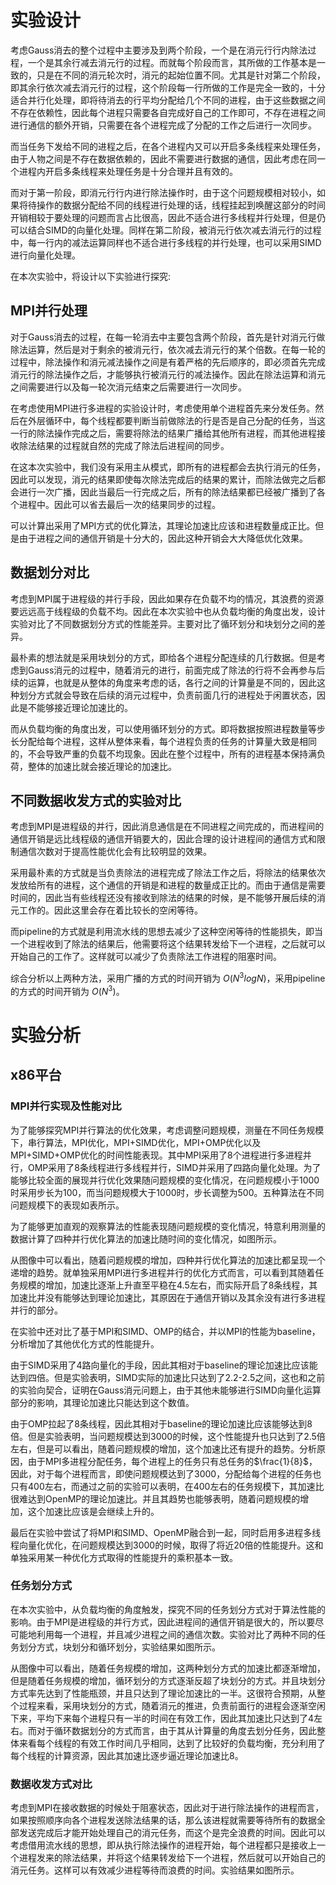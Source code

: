 # 实验设计

考虑Gauss消去的整个过程中主要涉及到两个阶段，一个是在消元行行内除法过程，一个是其余行减去消元行的过程。而就每个阶段而言，其所做的工作基本是一致的，只是在不同的消元轮次时，消元的起始位置不同。尤其是针对第二个阶段，即其余行依次减去消元行的过程，这个阶段每一行所做的工作是完全一致的，十分适合并行化处理，即将待消去的行平均分配给几个不同的进程，由于这些数据之间不存在依赖性，因此每个进程只需要各自完成好自己的工作即可，不存在进程之间进行通信的额外开销，只需要在各个进程完成了分配的工作之后进行一次同步。

而当任务下发给不同的进程之后，在各个进程内又可以开启多条线程来处理任务，由于人物之间是不存在数据依赖的，因此不需要进行数据的通信，因此考虑在同一个进程内开启多条线程来处理任务是十分合理并且有效的。

而对于第一阶段，即消元行行内进行除法操作时，由于这个问题规模相对较小，如果将待操作的数据分配给不同的线程进行处理的话，线程挂起到唤醒这部分的时间开销相较于要处理的问题而言占比很高，因此不适合进行多线程并行处理，但是仍可以结合SIMD的向量化处理。同样在第二阶段，被消元行依次减去消元行的过程中，每一行内的减法运算同样也不适合进行多线程的并行处理，也可以采用SIMD进行向量化处理。

在本次实验中，将设计以下实验进行探究:

## MPI并行处理

对于Gauss消去的过程，在每一轮消去中主要包含两个阶段，首先是针对消元行做除法运算，然后是对于剩余的被消元行，依次减去消元行的某个倍数。在每一轮的过程中，除法操作和消元减法操作之间是有着严格的先后顺序的，即必须首先完成消元行的除法操作之后，才能够执行被消元行的减法操作。因此在除法运算和消元之间需要进行以及每一轮次消元结束之后需要进行一次同步。

在考虑使用MPI进行多进程的实验设计时，考虑使用单个进程首先来分发任务。然后在外层循环中，每个线程都要判断当前做除法的行是否是自己分配的任务，当这一行的除法操作完成之后，需要将除法的结果广播给其他所有进程，而其他进程接收除法结果的过程就自然的完成了除法后进程间的同步。

在这本次实验中，我们没有采用主从模式，即所有的进程都会去执行消元的任务，因此可以发现，消元的结果即使每次除法完成后的结果的累计，而除法做完之后都会进行一次广播，因此当最后一行完成之后，所有的除法结果都已经被广播到了各个进程中。因此可以省去最后一次的结果同步的过程。

可以计算出采用了MPI方式的优化算法，其理论加速比应该和进程数量成正比。但是由于进程之间的通信开销是十分大的，因此这种开销会大大降低优化效果。

## 数据划分对比

考虑到MPI属于进程级的并行手段，因此如果存在负载不均的情况，其浪费的资源要远远高于线程级的负载不均。因此在本次实验中也从负载均衡的角度出发，设计实验对比了不同数据划分方式的性能差异。主要对比了循环划分和块划分之间的差异。

最朴素的想法就是采用块划分的方式，即给各个进程分配连续的几行数据。但是考虑到Gauss消元的过程中，随着消元的进行，前面完成了除法的行将不会再参与后续的运算，也就是从整体的角度来考虑的话，各行之间的计算量是不同的，因此这种划分方式就会导致在后续的消元过程中，负责前面几行的进程处于闲置状态，因此是不能够接近理论加速比的。

而从负载均衡的角度出发，可以使用循环划分的方式。即将数据按照进程数量等步长分配给每个进程，这样从整体来看，每个进程负责的任务的计算量大致是相同的，不会导致严重的负载不均现象。因此在整个过程中，所有的进程基本保持满负荷，整体的加速比就会接近理论的加速比。

## 不同数据收发方式的实验对比

考虑到MPI是进程级的并行，因此消息通信是在不同进程之间完成的，而进程间的通信开销是远比线程级的通信开销要大的，因此合理的设计进程间的通信方式和限制通信次数对于提高性能优化会有比较明显的效果。

采用最朴素的方式就是当负责除法的进程完成了除法工作之后，将除法的结果依次发放给所有的进程，这个通信的开销是和进程的数量成正比的。而由于通信是需要时间的，因此当有些线程还没有接收到除法的结果的时候，是不能够开展后续的消元工作的。因此这里会存在着比较长的空闲等待。

而pipeline的方式就是利用流水线的思想去减少了这种空闲等待的性能损失，即当一个进程收到了除法的结果后，他需要将这个结果转发给下一个进程，之后就可以开始自己的工作了。这样就可以减少了负责除法工作进程的阻塞时间。

综合分析以上两种方法，采用广播的方式的时间开销为 $O(N^3logN)$，采用pipeline的方式的时间开销为 $O(N^3)$。

# 实验分析

## x86平台

### MPI并行实现及性能对比

为了能够探究MPI并行算法的优化效果，考虑调整问题规模，测量在不同任务规模下，串行算法，MPI优化，MPI+SIMD优化，MPI+OMP优化以及MPI+SIMD+OMP优化的时间性能表现。其中MPI采用了8个进程进行多进程并行，OMP采用了8条线程进行多线程并行，SIMD并采用了四路向量化处理。为了能够比较全面的展现并行优化效果随问题规模的变化情况，在问题规模小于1000时采用步长为100，而当问题规模大于1000时，步长调整为500。五种算法在不同问题规模下的表现如表所示。

为了能够更加直观的观察算法的性能表现随问题规模的变化情况，特意利用测量的数据计算了四种并行优化算法的加速比随时间的变化情况，如图所示。

从图像中可以看出，随着问题规模的增加，四种并行优化算法的加速比都呈现一个递增的趋势。就单独采用MPI进行多进程并行的优化方式而言，可以看到其随着任务规模的增加，加速比逐渐上升直至平稳在4.5左右，而实际开启了8条线程，其加速比并没有能够达到理论加速比，其原因在于通信开销以及其余没有进行多进程并行的部分。

在实验中还对比了基于MPI和SIMD、OMP的结合，并以MPI的性能为baseline，分析增加了其他优化方式的性能提升。

由于SIMD采用了4路向量化的手段，因此其相对于baseline的理论加速比应该能达到四倍。但是实验表明，SIMD实际的加速比只达到了2.2-2.5之间，这也和之前的实验向契合，证明在Gauss消元问题上，由于其他未能够进行SIMD向量化运算部分的影响，其理论加速比只能达到这个数值。

由于OMP拉起了8条线程，因此其相对于baseline的理论加速比应该能够达到8倍。但是实验表明，当问题规模达到3000的时候，这个性能提升也只达到了2.5倍左右，但是可以看出，随着问题规模的增加，这个加速比还有提升的趋势。分析原因，由于MPI多进程分配任务，每个进程上的任务只有总任务的$\frac{1}{8}$，因此，对于每个进程而言，即使问题规模达到了3000，分配给每个进程的任务也只有400左右，而通过之前的实验可以表明，在400左右的任务规模下，其加速比很难达到OpenMP的理论加速比。并且其趋势也能够表明，随着问题规模的增加，这个加速比应该是会继续上升的。

最后在实验中尝试了将MPI和SIMD、OpenMP融合到一起，同时启用多进程多线程向量化优化，在问题规模达到3000的时候，取得了将近20倍的性能提升。这和单独采用某一种优化方式取得的性能提升的乘积基本一致。

### 任务划分方式

在本次实验中，从负载均衡的角度触发，探究不同的任务划分方式对于算法性能的影响。由于MPI是进程级的并行方式，因此进程间的通信开销是很大的，所以要尽可能地利用每一个进程，并且减少进程之间的通信次数。实验对比了两种不同的任务划分方式，块划分和循环划分，实验结果如图所示。

从图像中可以看出，随着任务规模的增加，这两种划分方式的加速比都逐渐增加，但是随着任务规模的增加，循环划分的方式逐渐反超了块划分的方式。并且块划分方式率先达到了性能瓶颈，并且只达到了理论加速比的一半。这很符合预期，从整个过程来看，采用块划分的方式，随着消元的推进，负责前面行的进程会逐渐空闲下来，平均下来每个进程只有一半的时间在有效工作，因此其加速比只达到了4左右。而对于循环数据划分的方式而言，由于其从计算量的角度去划分任务，因此整体来看每个线程的有效工作时间几乎相同，达到了比较好的负载均衡，充分利用了每个线程的计算资源，因此其加速比逐步逼近理论加速比8。

### 数据收发方式对比

考虑到MPI在接收数据的时候处于阻塞状态，因此对于进行除法操作的进程而言，如果按照顺序向各个进程发送除法结果的话，那么该进程就需要等待所有的数据全部发送完成后才能开始处理自己的消元任务，而这个是完全浪费的时间。因此可以考虑借用流水线的思想，即从执行除法操作的进程开始，每个进程都只是接收上一个进程发来的除法结果，并将这个结果转发给下一个进程，然后就可以开始自己的消元任务。这样可以有效减少进程等待而浪费的时间。实验结果如图所示。

















